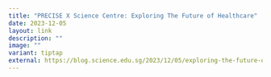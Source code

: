 ```yaml
---
title: "PRECISE X Science Centre: Exploring The Future of Healthcare"
date: 2023-12-05
layout: link
description: ""
image: ""
variant: tiptap
external: https://blog.science.edu.sg/2023/12/05/exploring-the-future-of-healthcare/
---
```

